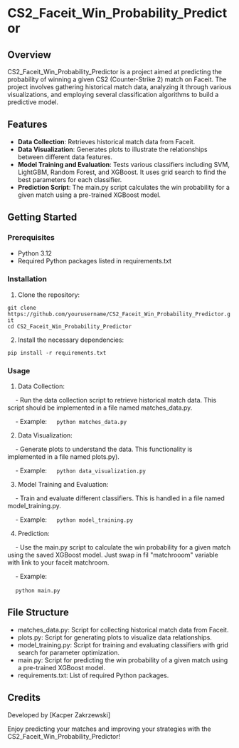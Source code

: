 # CS2_Faceit_Win_Probability_Predictor
## Overview
CS2_Faceit_Win_Probability_Predictor is a project aimed at predicting the probability of winning a given CS2 (Counter-Strike 2) match on Faceit. The project involves gathering historical match data, analyzing it through various visualizations, and employing several classification algorithms to build a predictive model.

## Features
- **Data Collection**: Retrieves historical match data from Faceit.
- **Data Visualization**: Generates plots to illustrate the relationships between different data features.
- **Model Training and Evaluation**: Tests various classifiers including SVM, LightGBM, Random Forest, and XGBoost. It uses grid search to find the best parameters for each classifier.
- **Prediction Script**: The main.py script calculates the win probability for a given match using a pre-trained XGBoost model.
## Getting Started
### Prerequisites
- Python 3.12
- Required Python packages listed in requirements.txt

### Installation

1. Clone the repository:

`git clone https://github.com/yourusername/CS2_Faceit_Win_Probability_Predictor.git` \
`cd CS2_Faceit_Win_Probability_Predictor`

2. Install the necessary dependencies:

`pip install -r requirements.txt`

### Usage

1. Data Collection:

&emsp; - Run the data collection script to retrieve historical match data. This script should be implemented in a file named matches_data.py.

&emsp; - Example:
&emsp; `python matches_data.py`

2. Data Visualization:

&emsp; - Generate plots to understand the data. This functionality is implemented in a file named plots.py).

&emsp; - Example:
&emsp; `python data_visualization.py`

3. Model Training and Evaluation:

&emsp; - Train and evaluate different classifiers. This is handled in a file named model_training.py.

&emsp; - Example:
&emsp; `python model_training.py`

4. Prediction:

&emsp; - Use the main.py script to calculate the win probability for a given match using the saved XGBoost model. Just swap in fil "matchrooom" variable with link to your faceit matchroom.

&emsp; - Example:

&emsp; `python main.py` 

## File Structure
- matches_data.py: Script for collecting historical match data from Faceit.
- plots.py: Script for generating plots to visualize data relationships.
- model_training.py: Script for training and evaluating classifiers with grid search for parameter optimization.
- main.py: Script for predicting the win probability of a given match using a pre-trained XGBoost model.
- requirements.txt: List of required Python packages.
## Credits
Developed by [Kacper Zakrzewski]

Enjoy predicting your matches and improving your strategies with the CS2_Faceit_Win_Probability_Predictor!
